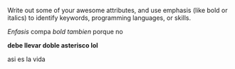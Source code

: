 Write out some of your awesome attributes, and use emphasis (like bold or italics) to identify keywords, programming languages, or skills. 

_Enfasis_ compa *bold tambien* porque no

**debe llevar doble asterisco lol**

asi es la vida
